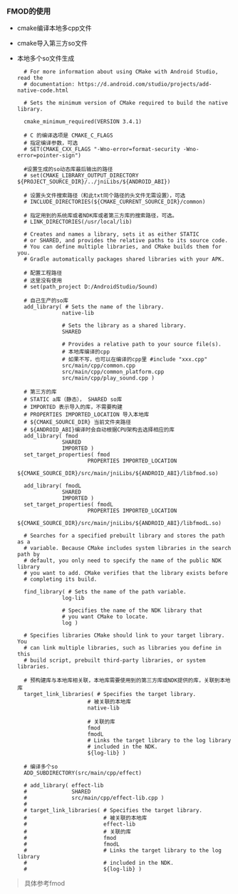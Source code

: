 ### FMOD的使用  

- cmake编译本地多cpp文件  
- cmake导入第三方so文件  
- 本地多个so文件生成  

        # For more information about using CMake with Android Studio, read the
        # documentation: https://d.android.com/studio/projects/add-native-code.html

        # Sets the minimum version of CMake required to build the native library.

        cmake_minimum_required(VERSION 3.4.1)

        # C 的编译选项是 CMAKE_C_FLAGS
        # 指定编译参数，可选
        # SET(CMAKE_CXX_FLAGS "-Wno-error=format-security -Wno-error=pointer-sign")

        #设置生成的so动态库最后输出的路径
        # set(CMAKE_LIBRARY_OUTPUT_DIRECTORY ${PROJECT_SOURCE_DIR}/../jniLibs/${ANDROID_ABI})

        # 设置头文件搜索路径（和此txt同个路径的头文件无需设置），可选
        # INCLUDE_DIRECTORIES(${CMAKE_CURRENT_SOURCE_DIR}/common)

        # 指定用到的系统库或者NDK库或者第三方库的搜索路径，可选。
        # LINK_DIRECTORIES(/usr/local/lib)

        # Creates and names a library, sets it as either STATIC
        # or SHARED, and provides the relative paths to its source code.
        # You can define multiple libraries, and CMake builds them for you.
        # Gradle automatically packages shared libraries with your APK.

        # 配置工程路径
        # 这里没有使用
        # set(path_project D:/AndroidStudio/Sound)

        # 自己生产的so库
        add_library( # Sets the name of the library.
                    native-lib

                    # Sets the library as a shared library.
                    SHARED

                    # Provides a relative path to your source file(s).
                    # 本地库编译的cpp
                    # 如果不写，也可以在编译的cpp里 #include "xxx.cpp"
                    src/main/cpp/common.cpp
                    src/main/cpp/common_platform.cpp
                    src/main/cpp/play_sound.cpp )

        # 第三方的库
        # STATIC a库（静态）， SHARED so库
        # IMPORTED 表示导入的库，不需要构建
        # PROPERTIES IMPORTED_LOCATION 导入本地库
        # ${CMAKE_SOURCE_DIR} 当前文件夹路径
        # ${ANDROID_ABI}编译时会自动根据CPU架构去选择相应的库
        add_library( fmod
                    SHARED
                    IMPORTED )
        set_target_properties( fmod
                            PROPERTIES IMPORTED_LOCATION
                            ${CMAKE_SOURCE_DIR}/src/main/jniLibs/${ANDROID_ABI}/libfmod.so)

        add_library( fmodL
                    SHARED
                    IMPORTED )
        set_target_properties( fmodL
                            PROPERTIES IMPORTED_LOCATION
                            ${CMAKE_SOURCE_DIR}/src/main/jniLibs/${ANDROID_ABI}/libfmodL.so)

        # Searches for a specified prebuilt library and stores the path as a
        # variable. Because CMake includes system libraries in the search path by
        # default, you only need to specify the name of the public NDK library
        # you want to add. CMake verifies that the library exists before
        # completing its build.

        find_library( # Sets the name of the path variable.
                    log-lib

                    # Specifies the name of the NDK library that
                    # you want CMake to locate.
                    log )

        # Specifies libraries CMake should link to your target library. You
        # can link multiple libraries, such as libraries you define in this
        # build script, prebuilt third-party libraries, or system libraries.

        # 预构建库与本地库相关联，本地库需要使用到的第三方库或NDK提供的库，关联到本地库
        target_link_libraries( # Specifies the target library.
                            # 被关联的本地库
                            native-lib

                            # 关联的库
                            fmod
                            fmodL
                            # Links the target library to the log library
                            # included in the NDK.
                            ${log-lib} )

        # 编译多个so
        ADD_SUBDIRECTORY(src/main/cpp/effect)

        # add_library( effect-lib
        #              SHARED
        #              src/main/cpp/effect-lib.cpp )
        #
        # target_link_libraries( # Specifies the target library.
        #                        # 被关联的本地库
        #                        effect-lib
        #                        # 关联的库
        #                        fmod
        #                        fmodL
        #                        # Links the target library to the log library
        #                        # included in the NDK.
        #                        ${log-lib} )  


> 具体参考fmod
